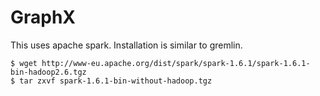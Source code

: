 # GraphX

This uses apache spark. Installation is similar to gremlin.

```
$ wget http://www-eu.apache.org/dist/spark/spark-1.6.1/spark-1.6.1-bin-hadoop2.6.tgz
$ tar zxvf spark-1.6.1-bin-without-hadoop.tgz
```